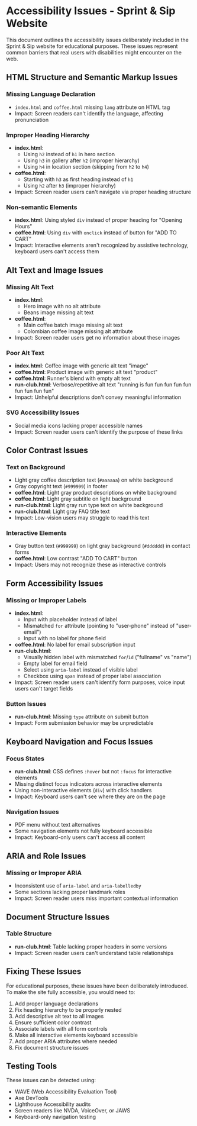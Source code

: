 # Accessibility Issues - Sprint & Sip Website

This document outlines the accessibility issues deliberately included in the Sprint & Sip website for educational purposes. These issues represent common barriers that real users with disabilities might encounter on the web.

## HTML Structure and Semantic Markup Issues

### Missing Language Declaration
- `index.html` and `coffee.html` missing `lang` attribute on HTML tag
- Impact: Screen readers can't identify the language, affecting pronunciation

### Improper Heading Hierarchy
- **index.html**: 
  - Using `h2` instead of `h1` in hero section
  - Using `h3` in gallery after `h2` (improper hierarchy)
  - Using `h4` in location section (skipping from `h2` to `h4`)
- **coffee.html**: 
  - Starting with `h3` as first heading instead of `h1`
  - Using `h2` after `h3` (improper hierarchy)
- Impact: Screen reader users can't navigate via proper heading structure

### Non-semantic Elements
- **index.html**: Using styled `div` instead of proper heading for "Opening Hours"
- **coffee.html**: Using `div` with `onclick` instead of button for "ADD TO CART"
- Impact: Interactive elements aren't recognized by assistive technology, keyboard users can't access them

## Alt Text and Image Issues

### Missing Alt Text
- **index.html**: 
  - Hero image with no alt attribute
  - Beans image missing alt text
- **coffee.html**: 
  - Main coffee batch image missing alt text
  - Colombian coffee image missing alt attribute
- Impact: Screen reader users get no information about these images

### Poor Alt Text
- **index.html**: Coffee image with generic alt text "image"
- **coffee.html**: Product image with generic alt text "product" 
- **coffee.html**: Runner's blend with empty alt text
- **run-club.html**: Verbose/repetitive alt text "running is fun fun fun fun fun fun fun fun fun"
- Impact: Unhelpful descriptions don't convey meaningful information

### SVG Accessibility Issues
- Social media icons lacking proper accessible names
- Impact: Screen reader users can't identify the purpose of these links

## Color Contrast Issues

### Text on Background
- Light gray coffee description text (`#aaaaaa`) on white background
- Gray copyright text (`#999999`) in footer
- **coffee.html**: Light gray product descriptions on white background
- **coffee.html**: Light gray subtitle on light background
- **run-club.html**: Light gray run type text on white background
- **run-club.html**: Light gray FAQ title text
- Impact: Low-vision users may struggle to read this text

### Interactive Elements
- Gray button text (`#999999`) on light gray background (`#dddddd`) in contact forms
- **coffee.html**: Low contrast "ADD TO CART" button
- Impact: Users may not recognize these as interactive controls

## Form Accessibility Issues

### Missing or Improper Labels
- **index.html**:
  - Input with placeholder instead of label
  - Mismatched `for` attribute (pointing to "user-phone" instead of "user-email")
  - Input with no label for phone field
- **coffee.html**: No label for email subscription input
- **run-club.html**: 
  - Visually hidden label with mismatched `for`/`id` ("fullname" vs "name")
  - Empty label for email field
  - Select using `aria-label` instead of visible label
  - Checkbox using `span` instead of proper label association
- Impact: Screen reader users can't identify form purposes, voice input users can't target fields

### Button Issues
- **run-club.html**: Missing `type` attribute on submit button
- Impact: Form submission behavior may be unpredictable

## Keyboard Navigation and Focus Issues

### Focus States
- **run-club.html**: CSS defines `:hover` but not `:focus` for interactive elements
- Missing distinct focus indicators across interactive elements
- Using non-interactive elements (`div`) with click handlers
- Impact: Keyboard users can't see where they are on the page

### Navigation Issues
- PDF menu without text alternatives
- Some navigation elements not fully keyboard accessible
- Impact: Keyboard-only users can't access all content

## ARIA and Role Issues

### Missing or Improper ARIA
- Inconsistent use of `aria-label` and `aria-labelledby`
- Some sections lacking proper landmark roles
- Impact: Screen reader users miss important contextual information

## Document Structure Issues

### Table Structure
- **run-club.html**: Table lacking proper headers in some versions
- Impact: Screen reader users can't understand table relationships

## Fixing These Issues

For educational purposes, these issues have been deliberately introduced. To make the site fully accessible, you would need to:

1. Add proper language declarations
2. Fix heading hierarchy to be properly nested
3. Add descriptive alt text to all images
4. Ensure sufficient color contrast
5. Associate labels with all form controls
6. Make all interactive elements keyboard accessible
7. Add proper ARIA attributes where needed
8. Fix document structure issues

## Testing Tools

These issues can be detected using:
- WAVE (Web Accessibility Evaluation Tool)
- Axe DevTools
- Lighthouse Accessibility audits
- Screen readers like NVDA, VoiceOver, or JAWS
- Keyboard-only navigation testing